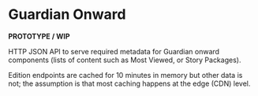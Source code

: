 # Guardian Onward

**PROTOTYPE / WIP**

HTTP JSON API to serve required metadata for Guardian onward components (lists
of content such as Most Viewed, or Story Packages).

Edition endpoints are cached for 10 minutes in memory but other data is not; the
assumption is that most caching happens at the edge (CDN) level.
